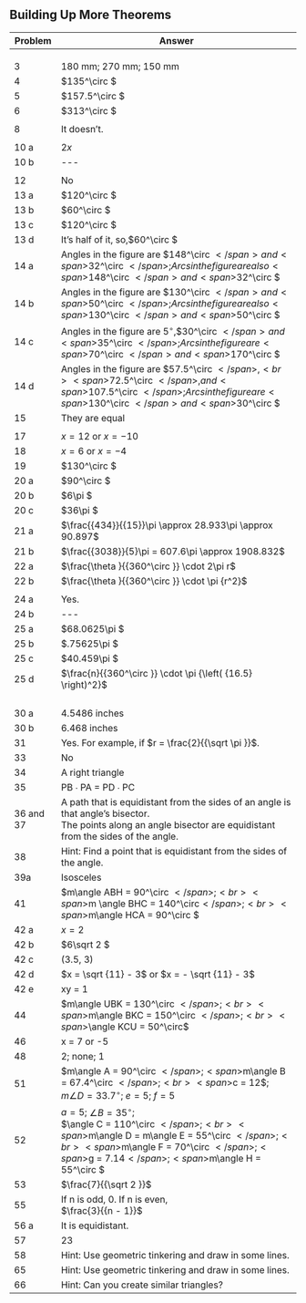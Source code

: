 
## Building Up More Theorems


|Problem|Answer|
|-------|------|
|||
|||
|||
|3|180 mm; 270 mm; 150 mm|
|4|<span>$135^\circ $</span>|
|5|<span>$157.5^\circ $</span>|
|6|<span>$313^\circ $</span>|
|||
|8|It doesn’t.|
|||
|10 a|$2x$|
|10 b|---|
|||
|12|No|
|13 a|<span>$120^\circ $</span>|
|13 b|<span>$60^\circ $</span>|
|13 c|<span>$120^\circ $</span>|
|13 d|It’s half of it, so,<span>$60^\circ $</span>|
|14 a|Angles in the figure are <span>$148^\circ $</span> and <span>$32^\circ $</span>; Arcs in the figure are also <span>$148^\circ $</span> and <span>$32^\circ $</span>|
|14 b|Angles in the figure are <span>$130^\circ $</span> and <span>$50^\circ $</span>; Arcs in the figure are also <span>$130^\circ $</span> and <span>$50^\circ $</span>|
|14 c|Angles in the figure are <span>$5^\circ$</span>,<span>$30^\circ $</span> and <span>$35^\circ $</span>; Arcs in the figure are <span>$70^\circ $</span> and <span>$170^\circ $</span>|
|14 d|Angles in the figure are <span>$57.5^\circ $</span>, <br><span>$72.5^\circ $</span>, and <span>$107.5^\circ $</span>; Arcs in the figure are <span>$130^\circ $</span> and <span>$30^\circ $</span>|
|15|They are equal|
|||
|17|<span>$x = 12$</span> or <span>$x = - 10$</span>|
|18|<span>$x = 6$</span> or <span>$x = - 4$</span>|
|19|<span>$130^\circ $</span>|
|20 a|<span>$90^\circ $</span>|
|20 b|<span>$6\pi $</span>|
|20 c|<span>$36\pi $</span>|
|21 a|<span>$\frac{{434}}{{15}}\pi \approx 28.933\pi \approx 90.897$</span>|
|21 b|<span>$\frac{{3038}}{5}\pi = 607.6\pi \approx 1908.832$</span>|
|22 a|<span>$\frac{\theta }{{360^\circ }} \cdot 2\pi r$</span>|
|22 b|<span>$\frac{\theta }{{360^\circ }} \cdot \pi {r^2}$</span>|
|||
|24 a|Yes.|
|24 b|---|
|25 a|<span>$68.0625\pi $</span>|
|25 b|<span>$.75625\pi $</span>|
|25 c|<span>$40.459\pi $</span>|
|25 d|<span>$\frac{n}{{360^\circ }} \cdot \pi {\left( {16.5} \right)^2}$</span>|
|||
|||
|||
|||
|30 a|4.5486 inches|
|30 b|6.468 inches|
|31|Yes. For example, if <span>$r = \frac{2}{{\sqrt \pi }}$</span>.|
|33|No|
|34|A right triangle|
|35|PB ∙ PA = PD ∙ PC|
|36 and 37|A path that is equidistant from the sides of an angle is that angle’s bisector.<br>The points along an angle bisector are equidistant from the sides of the angle.|
|38|Hint: Find a point that is equidistant from the sides of the angle.|
|39a|Isosceles|
|41|<span>$m\angle ABH = 90^\circ $</span> ;<br> <span>$m \angle BHC = 140^\circ$</span>;<br> <span>$m\angle HCA = 90^\circ $</span>|
|42 a|$x = 2$|
|42 b|<span>$6\sqrt 2 $</span>|
|42 c|(3.5, 3)|
|42 d|<span>$x = \sqrt {11} - 3$</span> or <span>$x = - \sqrt {11} - 3$</span>|
|42 e|xy = 1|
|44|<span>$m\angle UBK = 130^\circ $</span>; <br><span>$m\angle BKC = 150^\circ $</span>; <br><span>$\angle KCU = 50^\circ$</span>|
|46|x = 7 or -5|
|48|2; none; 1|
|51|<span>$m\angle A = 90^\circ $</span>; <span>$m\angle B = 67.4^\circ $</span>; <br><span>$c = 12$</span>; $m \angle D = 33.7^\circ$; <span>$e = 5$</span>; <span>$f = 5$</span>|
|52|<span>$a = 5$</span>; <span>$\angle B = 35^\circ$</span>; <br><span>$\angle C = 110^\circ $</span>; <br><span>$m\angle D = m\angle E = 55^\circ $</span>; <br><span>$m\angle F = 70^\circ $</span>; <span>$g = 7.14$</span>; <span>$m\angle H = 55^\circ $</span>|
|53|<span>$\frac{7}{{\sqrt 2 }}$</span>|
|55|If n is odd, 0. If n is even,<br><span>$\frac{3}{{n - 1}}$</span>|
|56 a|It is equidistant.|
|57|23|
|58|Hint: Use geometric tinkering and draw in some lines.|
|65|Hint: Use geometric tinkering and draw in some lines.|
|66|Hint: Can you create similar triangles?|
